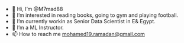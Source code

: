 - 👋 Hi, I’m @M7mad88
- 👀 I’m interested in reading books, going to gym and playing football.
- 🌱 I’m currently workin as Senior Data Scientist in E& Egypt.
- 💞️ I’m a ML Instructor.
- 📫 How to reach me mohamed19.ramadan@gmail.com

<!---
M7mad88/M7mad88 is a ✨ special ✨ repository because its `README.md` (this file) appears on your GitHub profile.
You can click the Preview link to take a look at your changes.
--->
